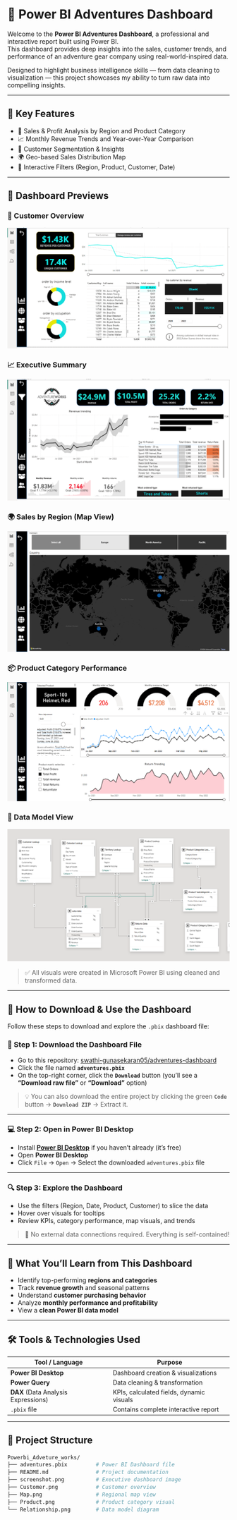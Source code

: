 # 🧭 Power BI Adventures Dashboard

Welcome to the **Power BI Adventures Dashboard**, a professional and interactive report built using Power BI.  
This dashboard provides deep insights into the sales, customer trends, and performance of an adventure gear company using real-world-inspired data.

Designed to highlight business intelligence skills — from data cleaning to visualization — this project showcases my ability to turn raw data into compelling insights.

---

## 🌟 Key Features

- 📍 Sales & Profit Analysis by Region and Product Category  
- 📈 Monthly Revenue Trends and Year-over-Year Comparison  
- 👥 Customer Segmentation & Insights  
- 🌍 Geo-based Sales Distribution Map  
- 🔄 Interactive Filters (Region, Product, Customer, Date)

---

## 📸 Dashboard Previews

### 🧍 Customer Overview
![Customer](Customer.png)

### 📈 Executive Summary
![Executive Dashboard](screenshot.png)

### 🌍 Sales by Region (Map View)
![Map](Map.png)

### 📦 Product Category Performance
![Product](Product.png)

### 🔗 Data Model View
![Relationship](Relationship.png)

> ✅ All visuals were created in Microsoft Power BI using cleaned and transformed data.

---

## 💾 How to Download & Use the Dashboard

Follow these steps to download and explore the `.pbix` dashboard file:

### 🔽 Step 1: Download the Dashboard File

- Go to this repository: [swathi-gunasekaran05/adventures-dashboard](https://github.com/swathi-gunasekaran05/adventures-dashboard)
- Click the file named **`adventures.pbix`**
- On the top-right corner, click the **`Download`** button (you’ll see a **“Download raw file”** or **“Download”** option)

> 💡 You can also download the entire project by clicking the green **`Code`** button → **`Download ZIP`** → Extract it.

---

### 💻 Step 2: Open in Power BI Desktop

- Install **[Power BI Desktop](https://powerbi.microsoft.com/en-us/desktop/)** if you haven’t already (it’s free)
- Open **Power BI Desktop**
- Click `File` → `Open` → Select the downloaded `adventures.pbix` file

---

### 🔍 Step 3: Explore the Dashboard

- Use the filters (Region, Date, Product, Customer) to slice the data
- Hover over visuals for tooltips
- Review KPIs, category performance, map visuals, and trends

> 🚫 No external data connections required. Everything is self-contained!

---

## 🧠 What You’ll Learn from This Dashboard

- Identify top-performing **regions and categories**
- Track **revenue growth** and seasonal patterns
- Understand **customer purchasing behavior**
- Analyze **monthly performance and profitability**
- View a **clean Power BI data model**

---

## 🛠️ Tools & Technologies Used

| Tool / Language   | Purpose                         |
|-------------------|----------------------------------|
| **Power BI Desktop** | Dashboard creation & visualizations |
| **Power Query**      | Data cleaning & transformation |
| **DAX** (Data Analysis Expressions) | KPIs, calculated fields, dynamic visuals |
| `.pbix` file        | Contains complete interactive report |

---

## 📁 Project Structure

```bash
Powerbi_Adveture_works/
├── adventures.pbix         # Power BI Dashboard file
├── README.md               # Project documentation
├── screenshot.png          # Executive dashboard image
├── Customer.png            # Customer overview
├── Map.png                 # Regional map view
├── Product.png             # Product category visual
└── Relationship.png        # Data model diagram
